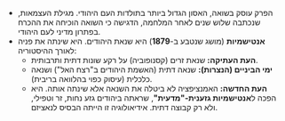 - הפרק עוסק בשואה, האסון הגדול ביותר בתולדות העם היהודי. מגילת העצמאות, שנכתבה שלוש שנים לאחר המלחמה, הדגישה כי השואה הוכיחה את ההכרח בפתרון מדיני לעם היהודי.
- **אנטישמיות** (מושג שנטבע ב-**1879**) היא שנאת היהודים. היא שינתה את פניה לאורך ההיסטוריה:
  - **העת העתיקה:** שנאת זרים (קסנופוביה) על רקע שונות דתית ותרבותית.
  - **ימי הביניים (הנצרות):** שנאה דתית (האשמת היהודים ב"רצח האל") ושנאה כלכלית (עיסוק כפוי בהלוואה בריבית).
  - **העת החדשה:** האמנציפציה לא ביטלה את השנאה אלא שינתה אותה. היא הפכה ל**אנטישמיות גזענית-"מדעית"**, שראתה ביהודים גזע נחות, זר וטפילי, ולא רק קבוצה דתית. אידיאולוגיה זו הייתה הבסיס לנאציזם.
